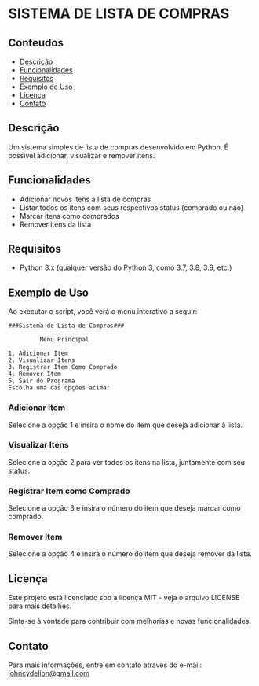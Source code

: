 # SISTEMA DE LISTA DE COMPRAS

## Conteudos
* [Descrição](#descrição)
* [Funcionalidades](#funcionalidades)
* [Requisitos](#requisitos)
* [Exemplo de Uso](#exemplo-de-uso)
* [Licença](#licença)
* [Contato](#contato)
## Descrição
Um sistema simples de lista de compras desenvolvido em Python. É possivel adicionar, visualizar e remover itens.

## Funcionalidades
* Adicionar novos itens a lista de compras
* Listar todos os itens com seus respectivos status (comprado ou não)
* Marcar itens como comprados
* Remover itens da lista

## Requisitos
* Python 3.x (qualquer versão do Python 3, como 3.7, 3.8, 3.9, etc.)

## Exemplo de Uso

Ao executar o script, você verá o menu interativo a seguir:

    ###Sistema de Lista de Compras###

             Menu Principal

    1. Adicionar Item
    2. Visualizar Itens
    3. Registrar Item Como Comprado
    4. Remover Item
    5. Sair do Programa
    Escolha uma das opções acima: 

### Adicionar Item
Selecione a opção 1 e insira o nome do item que deseja adicionar à lista.

### Visualizar Itens
Selecione a opção 2 para ver todos os itens na lista, juntamente com seu status.

### Registrar Item como Comprado
Selecione a opção 3 e insira o número do item que deseja marcar como comprado.

### Remover Item
Selecione a opção 4 e insira o número do item que deseja remover da lista.

## Licença
Este projeto está licenciado sob a licença MIT - veja o arquivo LICENSE para mais detalhes.

Sinta-se à vontade para contribuir com melhorias e novas funcionalidades.

## Contato

Para mais informações, entre em contato através do e-mail: johncydelion@gmail.com

